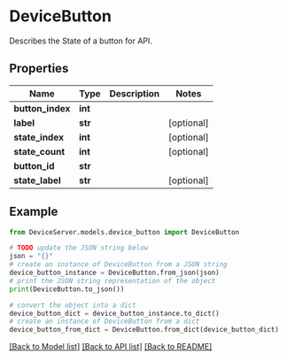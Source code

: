 # DeviceButton

Describes the State of a button for API.

## Properties

Name | Type | Description | Notes
------------ | ------------- | ------------- | -------------
**button_index** | **int** |  | 
**label** | **str** |  | [optional] 
**state_index** | **int** |  | [optional] 
**state_count** | **int** |  | [optional] 
**button_id** | **str** |  | 
**state_label** | **str** |  | [optional] 

## Example

```python
from DeviceServer.models.device_button import DeviceButton

# TODO update the JSON string below
json = "{}"
# create an instance of DeviceButton from a JSON string
device_button_instance = DeviceButton.from_json(json)
# print the JSON string representation of the object
print(DeviceButton.to_json())

# convert the object into a dict
device_button_dict = device_button_instance.to_dict()
# create an instance of DeviceButton from a dict
device_button_from_dict = DeviceButton.from_dict(device_button_dict)
```
[[Back to Model list]](../README.md#documentation-for-models) [[Back to API list]](../README.md#documentation-for-api-endpoints) [[Back to README]](../README.md)


